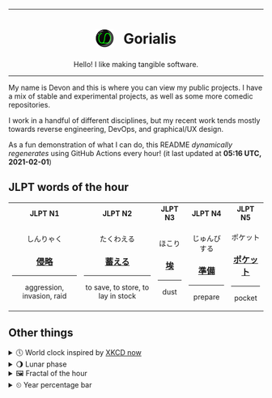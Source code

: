 ***

<h1 align="center">
<sub>
    <img src="readme/resources/avatar.png" height="36">
</sub>
&nbsp;
Gorialis
</h1>
<p align="center">
Hello! I like making tangible software.
</p>

***

My name is Devon and this is where you can view my public projects. I have a mix of stable and experimental projects, as well as some more comedic repositories.

I work in a handful of different disciplines, but my recent work tends mostly towards reverse engineering, DevOps, and graphical/UX design.

As a fun demonstration of what I can do, this README *dynamically regenerates* using GitHub Actions every hour! (it last updated at **05:16 UTC, 2021-02-01**)

<h2>JLPT words of the hour</h2>
<table>
    <tr>
        <th>JLPT N1</th>
        <th>JLPT N2</th>
        <th>JLPT N3</th>
        <th>JLPT N4</th>
        <th>JLPT N5</th>
    </tr>
    <tr>
        <td>
            <p align="center">しんりゃく</p>
            <h3 align="center"><b><a href="https://jisho.org/search/%E4%BE%B5%E7%95%A5">侵略</a></b></h3>
            <hr>
            <p align="center">aggression,<wbr> invasion,<wbr> raid</p>
        </td>
        <td>
            <p align="center">たくわえる</p>
            <h3 align="center"><b><a href="https://jisho.org/search/%E8%93%84%E3%81%88%E3%82%8B">蓄える</a></b></h3>
            <hr>
            <p align="center">to save,<wbr> to store,<wbr> to lay in stock</p>
        </td>
        <td>
            <p align="center">ほこり</p>
            <h3 align="center"><b><a href="https://jisho.org/search/%E5%9F%83">埃</a></b></h3>
            <hr>
            <p align="center">dust</p>
        </td>
        <td>
            <p align="center">じゅんびする</p>
            <h3 align="center"><b><a href="https://jisho.org/search/%E6%BA%96%E5%82%99">準備</a></b></h3>
            <hr>
            <p align="center">prepare</p>
        </td>
        <td>
            <p align="center">ポケット</p>
            <h3 align="center"><b><a href="https://jisho.org/search/%E3%83%9D%E3%82%B1%E3%83%83%E3%83%88">ポケット</a></b></h3>
            <hr>
            <p align="center">pocket</p>
        </td>
    </tr>
</table>

<h2>Other things</h2>
<details>
<summary>🕔  World clock inspired by <a href="https://xkcd.com/now">XKCD now</a></summary>

> <img src="generated/now.png" width="512">

</details>
<details>
<summary>🌖 Lunar phase</summary>

The moon is approximately 66.42% through its phase (Waning Gibbous).

</details>
<details>
<summary>&#x1f5bc; Fractal of the hour</summary>

> <img src="generated/fractal.png" width="512">

</details>
<details>
<summary>&#x23f2; Year percentage bar</summary>
<pre><code>2021 [█▁▁▁▁▁▁▁▁▁▁▁▁▁▁▁▁▁▁▁] 8.55%</code></pre>
</details>
